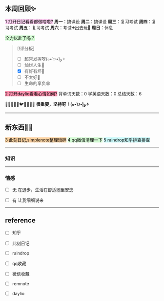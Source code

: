 ## 本周回顾✨
<mark style="background: #FFB8EBA6;">1 打开日记看看都做啥啦?</mark>
**周一**：搞课设
**周二**：搞课设
**周三**：复习考试
**周四**：复习考试
**周五**：复习考试
**周六**：考试➕出去玩🤗
**周日**：休息


<mark style="background: #BBFABBA6;">全力以赴了吗？
</mark>
> [!评分板]
> - [ ] 超常发挥呀(๑•̀ㅂ•́)و✧
> - [ ] 灿烂人生🌊
> - [x] 有好有坏🥴
> - [ ] 不太好🫤
> - [ ] 生命的辜负😩

<mark style="background: #FF5582A6;">2 打开daylio看看心情如何?</mark>
背单词天数：0
学英语天数：0
总结天数：6

🐼🐶🐒🐸🐥🐦🦈🐠🐋🦙
**很重要，坚持呀！(๑•̀ㅂ•́)و✧**

---

## 新东西👩‍🎓
<mark style="background: #FFB86CA6;">3 此刻日记,simplenote整理琐碎</mark>
<mark style="background: #BBFABBA6;">4 qq微信清理一下</mark>
<mark style="background: #ABF7F7A6;">5 raindrop知乎排查排查</mark>

---
### 知识





---
### 情感
- [ ] 无
在退步，生活在舒适圈里安逸
- [ ] 有
让我细细说来





---
## reference
- [ ] 知乎
- [ ] 此刻日记
- [ ] raindrop
- [ ] qq收藏
- [ ] 微信收藏
- [ ] remnote
- [ ] daylio




